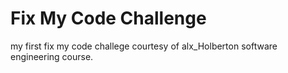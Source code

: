 # Fix My Code Challenge
my first fix my code challege courtesy of alx_Holberton software engineering course.
